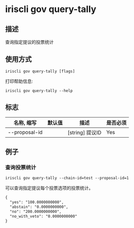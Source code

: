 # iriscli gov query-tally

## 描述

查询指定提议的投票统计
 
## 使用方式

```
iriscli gov query-tally [flags]
```

打印帮助信息:

```
iriscli gov query-tally --help
```

## 标志
| 名称, 缩写       | 默认值                      | 描述                                                                                                                                                 | 是否必须  |
| --------------- | -------------------------- | ---------------------------------------------------------------------------------------------------------------------------------------------------- | -------- |
| --proposal-id   |                            | [string] 提议ID                                                                                                        | Yes      |

## 例子

### 查询投票统计

```shell
iriscli gov query-tally --chain-id=test --proposal-id=1
```

可以查询指定提议每个投票选项的投票统计。

```txt
{
  "yes": "100.0000000000",
  "abstain": "0.0000000000",
  "no": "200.0000000000",
  "no_with_veto": "0.0000000000"
}
```
